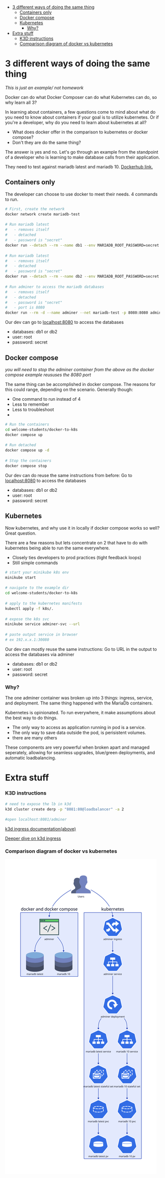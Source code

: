 - [3 different ways of doing the same thing](#3-different-ways-of-doing-the-same-thing)
  - [Containers only](#containers-only)
  - [Docker compose](#docker-compose)
  - [Kubernetes](#kubernetes)
    - [Why?](#why)
- [Extra stuff](#extra-stuff)
    - [K3D instructions](#k3d-instructions)
    - [Comparison diagram of docker vs kubernetes](#comparison-diagram-of-docker-vs-kubernetes)


# 3 different ways of doing the same thing

*This is just an example/ not homework*

Docker can do what Docker Composer can do what Kubernetes can do, so why learn all 3?

In learning about containers, a few questions come to mind about what do you need to know about containers if your goal is to utilize kubernetes. Or if you're a developer, why do you need to learn about kubernetes at all?

- What does docker offer in the comparison to kubernetes or docker compose?
- Don't they are do the same thing?

The answer is yes and no. Let's go through an example from the standpoint of a developer who is learning to make database calls from their application.

They need to test against mariadb latest and mariadb 10. [Dockerhub link.](https://hub.docker.com/_/mariadb)

## Containers only

The developer can choose to use docker to meet their needs. 4 commands to run.

```bash
# First, create the network
docker network create mariadb-test

# Run mariadb latest
#   - removes itself
#   - detached
#   - password is "secret"
docker run --detach --rm --name db1 --env MARIADB_ROOT_PASSWORD=secret --net mariadb-test mariadb:latest

# Run mariadb latest
#   - removes itself
#   - detached
#   - password is "secret"
docker run --detach --rm --name db2 --env MARIADB_ROOT_PASSWORD=secret --net mariadb-test mariadb:10

# Run adminer to access the mariadb databases
#   - removes itself
#   - detached
#   - password is "secret"
#   - port is 8080
docker run --rm -d --name adminer --net mariadb-test -p 8080:8080 adminer
```

Our dev can go to [localhost:8080](http://localhost:8080/?server=mariadb-10) to access the databases

- databases: db1 or db2
- user: root
- password: secret

## Docker compose

*you will need to stop the adminer container from the above as the docker compose example reususes the 8080 port*

The same thing can be accomplished in docker compose. The reasons for this could range, depending on the scenario. Generally though:

- One command to run instead of 4
- Less to remember
- Less to troubleshoot
- 

```bash
# Run the containers
cd welcome-students/docker-to-k8s
docker compose up

# Run detached
docker compose up -d

# Stop the containers
docker compose stop
```

Our dev can do reuse the same instructions from before: Go to [localhost:8080](http://localhost:8080/) to access the databases

- databases: db1 or db2
- user: root
- password: secret

## Kubernetes

Now kubernetes, and why use it in locally if docker compose works so well? Great question.

There are a few reasons but lets concentrate on 2 that have to do with kubernetes being able to run the same everywhere.

- Closely ties developers to prod practices (tight feedback loops)
- Still simple commands

```bash
# start your minikube k8s env
minikube start

# navigate to the example dir
cd welcome-students/docker-to-k8s

# apply to the kubernetes manifests
kubectl apply -f k8s/.

# expose the k8s svc
minikube service adminer-svc --url

# paste output service in browser
# ex 192.x.x.1:30080
```

Our dev can mostly reuse the same instructions: Go to URL in the output to access the databases via adminer

- databases: db1 or db2
- user: root
- password: secret

### Why?

The one adminer container was broken up into 3 things: ingress, service, and deployment. The same thing happened with the MariaDb containers.

Kubernetes is opinionated. To run everywhere, it make assumptions about the best way to do things. 

- The only way to access as application running in pod is a service. 
- The only way to save data outside the pod, is perisistent volumes.
- there are many others

These components are very powerful when broken apart and managed seperately, allowing for seamless upgrades, blue/green deployments, and automatic loadbalancing.

# Extra stuff

### K3D instructions

```bash
# need to expose the lb in k3d
k3d cluster create derp -p "8081:80@loadbalancer" -a 2

#open localhost:8081/adminer
```
[k3d ingress documentation(above)](https://k3d.io/v5.4.6/usage/exposing_services/)

[Deeper dive on k3d ingress](https://rob-mengert.medium.com/understanding-k3d-ingress-b94697638f3b)

### Comparison diagram of docker vs kubernetes

![diagram](./index.svg)